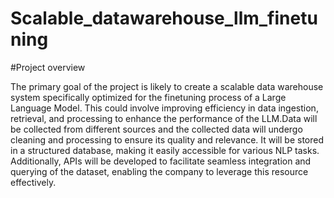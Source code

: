 # Scalable_datawarehouse_llm_finetuning

#Project overview

The primary goal of the project is likely to create a scalable data warehouse system specifically optimized for the finetuning process of a Large Language Model. This could involve improving efficiency in data ingestion, retrieval, and processing to enhance the performance of the LLM.Data will be collected from different sources and the collected data will undergo cleaning and processing to ensure its quality and relevance. It will be stored in a structured database, making it easily accessible for various NLP tasks. Additionally, APIs will be developed to facilitate seamless integration and querying of the dataset, enabling the company to leverage this resource effectively.

